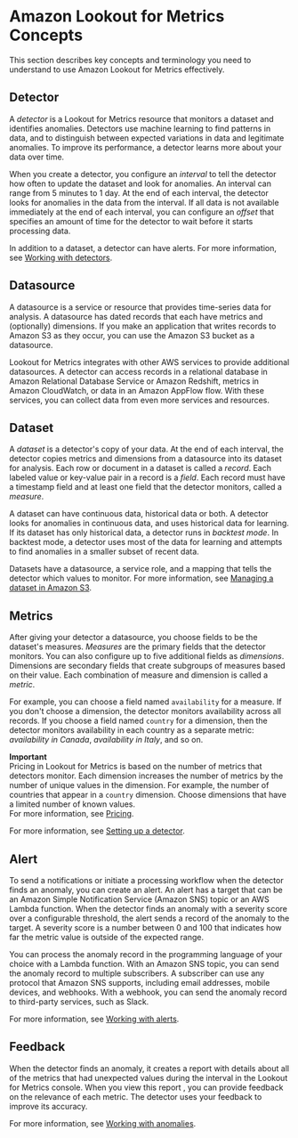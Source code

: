 # Amazon Lookout for Metrics Concepts<a name="gettingstarted-concepts"></a>

This section describes key concepts and terminology you need to understand to use Amazon Lookout for Metrics effectively\.

## Detector<a name="gettingstarted-concepts-detector"></a>

A *detector* is a Lookout for Metrics resource that monitors a dataset and identifies anomalies\. Detectors use machine learning to find patterns in data, and to distinguish between expected variations in data and legitimate anomalies\. To improve its performance, a detector learns more about your data over time\.

When you create a detector, you configure an *interval* to tell the detector how often to update the dataset and look for anomalies\. An interval can range from 5 minutes to 1 day\. At the end of each interval, the detector looks for anomalies in the data from the interval\. If all data is not available immediately at the end of each interval, you can configure an *offset* that specifies an amount of time for the detector to wait before it starts processing data\.

In addition to a dataset, a detector can have alerts\. For more information, see [ Working with detectors](lookoutmetrics-detectors.md)\.

## Datasource<a name="gettingstarted-concepts-datasource"></a>

A datasource is a service or resource that provides time\-series data for analysis\. A datasource has dated records that each have metrics and \(optionally\) dimensions\. If you make an application that writes records to Amazon S3 as they occur, you can use the Amazon S3 bucket as a datasource\.

Lookout for Metrics integrates with other AWS services to provide additional datasources\. A detector can access records in a relational database in Amazon Relational Database Service or Amazon Redshift, metrics in Amazon CloudWatch, or data in an Amazon AppFlow flow\. With these services, you can collect data from even more services and resources\.

## Dataset<a name="gettingstarted-concepts-dataset"></a>

A *dataset* is a detector's copy of your data\. At the end of each interval, the detector copies metrics and dimensions from a datasource into its dataset for analysis\. Each row or document in a dataset is called a *record*\. Each labeled value or key\-value pair in a record is a *field*\. Each record must have a timestamp field and at least one field that the detector monitors, called a *measure*\.

A dataset can have continuous data, historical data or both\. A detector looks for anomalies in continuous data, and uses historical data for learning\. If its dataset has only historical data, a detector runs in *backtest mode*\. In backtest mode, a detector uses most of the data for learning and attempts to find anomalies in a smaller subset of recent data\.

Datasets have a datasource, a service role, and a mapping that tells the detector which values to monitor\. For more information, see [Managing a dataset in Amazon S3](detectors-dataset.md)\.

## Metrics<a name="gettingstarted-concepts-metrics"></a>

After giving your detector a datasource, you choose fields to be the dataset's measures\. *Measures* are the primary fields that the detector monitors\. You can also configure up to five additional fields as *dimensions*\. Dimensions are secondary fields that create subgroups of measures based on their value\. Each combination of measure and dimension is called a *metric*\.

For example, you can choose a field named `availability` for a measure\. If you don't choose a dimension, the detector monitors availability across all records\. If you choose a field named `country` for a dimension, then the detector monitors availability in each country as a separate metric: *availability in Canada*, *availability in Italy*, and so on\.

**Important**  
Pricing in Lookout for Metrics is based on the number of metrics that detectors monitor\. Each dimension increases the number of metrics by the number of unique values in the dimension\. For example, the number of countries that appear in a `country` dimension\. Choose dimensions that have a limited number of known values\.  
For more information, see [Pricing](gettingstarted-pricing.md)\.

For more information, see [Setting up a detector](detectors-setup.md)\.

## Alert<a name="gettingstarted-concepts-alert"></a>

To send a notifications or initiate a processing workflow when the detector finds an anomaly, you can create an alert\. An alert has a target that can be an Amazon Simple Notification Service \(Amazon SNS\) topic or an AWS Lambda function\. When the detector finds an anomaly with a severity score over a configurable threshold, the alert sends a record of the anomaly to the target\. A severity score is a number between 0 and 100 that indicates how far the metric value is outside of the expected range\.

You can process the anomaly record in the programming language of your choice with a Lambda function\. With an Amazon SNS topic, you can send the anomaly record to multiple subscribers\. A subscriber can use any protocol that Amazon SNS supports, including email addresses, mobile devices, and webhooks\. With a webhook, you can send the anomaly record to third\-party services, such as Slack\.

For more information, see [Working with alerts](detectors-alerts.md)\.

## Feedback<a name="gettingstarted-concepts-feedback"></a>

When the detector finds an anomaly, it creates a report with details about all of the metrics that had unexpected values during the interval in the Lookout for Metrics console\. When you view this report , you can provide feedback on the relevance of each metric\. The detector uses your feedback to improve its accuracy\.

For more information, see [Working with anomalies](detectors-anomalies.md)\.
